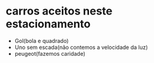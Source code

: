 # carros aceitos neste estacionamento

* Gol(bola e quadrado)
* Uno sem escada(não contemos a velocidade da luz)
* peugeot(fazemos caridade)